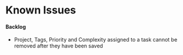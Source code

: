 # Known Issues

#### Backlog

* Project, Tags, Priority and Complexity assigned to a task cannot be removed after they have been saved
